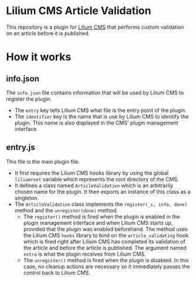 # Lilium CMS Article Validation

This repository is a plugin for [Lilium CMS](https://github.com/narcitymedia/lilium-cms) that performs custom validation on an article before it is published.

# How it works

## info.json

The `info.json` file contains information that will be used by Lilium CMS to register the plugin.
 - The `entry` key tells Lilium CMS what file is the entry point of the plugin.
 - The `identifier` key is the name that is use by Lilium CMS to identify the plugin. This name is also displayed in the CMS' plugin management interface
 
## entry.js

This file is the main plugin file.
 - It first requires the Lilium CMS hooks library by using the global `liliumroot` variable which represents the root directory of the CMS.
 - It defines a class named `ArticleValidation` which is an arbitrarily chosen name for the plugin. It then exports an instance of this class as a singleton.
 - The `ArticleValidation` class implements the `register(_c, info, done)` method and the `unregister(done)` method.
    - The `register()` method is fired when the plugin is enabled in the plugin management interface and when Lilium CMS starts up, provided that the plugin was enabled beforehand. The method uses the Lilium CMS `hooks` library to bind on the `article_validating` hook which is fired right after Lilium CMS has completed its validation of the article and before the article is published. The argument named `extra` is what the plugin receives from Lilium CMS.
    - The `unregister()` method is fired when the plugin is disabled. In this case, no cleanup actions are necessary so it immediately passes the control back to Lilium CMS.
 
